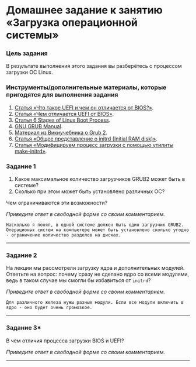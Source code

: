 # Домашнее задание к занятию «Загрузка операционной системы»

### 

### Цель задания

В результате выполнения этого задания вы разберётесь с процессом загрузки ОС Linux.

### Инструменты/дополнительные материалы, которые пригодятся для выполнения задания

1. [Статья «Что такое UEFI и чем он отличается от BIOS?»](https://habr.com/ru/post/404511/).
2. [Статья «Чем отличается UEFI от BIOS»](https://losst.pro/chem-otlichaetsya-uefi-ot-bios).
3. [Статья 6 Stages of Linux Boot Process](https://www.thegeekstuff.com/2011/02/linux-boot-process/).
4. [GNU GRUB Manual](https://www.gnu.org/software/grub/manual/grub/grub.html).
5. [Материал из Викиучебника о Grub 2](https://ru.wikibooks.org/wiki/Grub_2).
6. [Статья «Общее представление о initrd (Initial RAM disk)»](https://www.opennet.ru/base/sys/initrd_intro.txt.html).
7. [Статья «Модифицируем процесс загрузки с помощью утилиты make-initrd»](https://habr.com/ru/company/aktiv-company/blog/582606/).



### Задание 1

1. Какое максимальное количество загрузчиков GRUB2 может быть в системе?
2. Сколько при этом может быть установлено различных ОС?

Чем ограничиваются эти возможности?


*Приведите ответ в свободной форме со своим комментарием.*

    Насколько я понял, в одной системе должен быть один загрузчик GRUB2. Операционых систем на компьютере может быть установлено сколько угодно - ограничение количество разделов на дисках.

------

### 

### Задание 2

На лекции мы рассмотрели загрузку ядра и дополнительных  модулей. Ответьте на вопрос: почему сразу не сделано ядро со всеми модулями, ведь в таком случае мы смогли бы  избавиться от `initrd`?



*Приведите ответ в свободной форме со своим комментарием.*

    Для различного железа нужы разные модули. Если все модули включить в ядро - оно будет очень громозкое.

------

### Задание 3*

В чём отличия процесса загрузки BIOS и UEFI?


*Приведите ответ в свободной форме со своим комментарием.*

------



